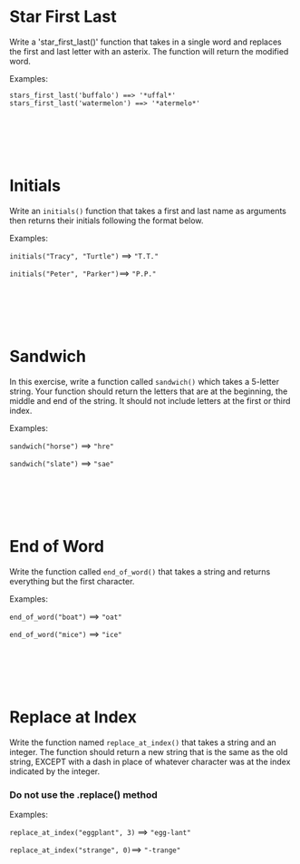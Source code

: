 # Star First Last
Write a 'star_first_last()' function that takes in a single word and replaces the first and last letter with an asterix. The function will return the modified word.

Examples:

```stars_first_last('buffalo') ==> '*uffal*'```
```stars_first_last('watermelon') ==> '*atermelo*'```

<br></br>
<br></br>

# Initials

Write an `initials()` function that takes a first and last name as arguments then returns their initials following the format below.

Examples:

```initials("Tracy", "Turtle")``` ==> `"T.T."`


`initials("Peter", "Parker")`==> `"P.P."`


<br></br>
<br></br>

# Sandwich

In this exercise, write a function called `sandwich()` which takes a 5-letter string. Your function should return the letters that are at the beginning, the middle and end of the string. It should not include letters at the first or third index.

Examples:

`sandwich("horse")` ==> `"hre"`

`sandwich("slate")` ==> `"sae"`

<br></br>
<br></br>


# End of Word

Write the function called `end_of_word()` that takes a string and returns everything but the first character.

Examples:

```end_of_word("boat")``` ==> `"oat"`

```end_of_word("mice")``` ==> `"ice"`

<br></br>
<br></br>


# Replace at Index
Write the function named `replace_at_index()` that takes a string and an integer. The function should return a new string that is the same as the old string, EXCEPT with a dash in place of whatever character was at the index indicated by the integer.

### Do not use the .replace() method

Examples:

`replace_at_index("eggplant", 3)` ==> ```"egg-lant"```


`replace_at_index("strange", 0)`==> `"-trange"`
```
  
  